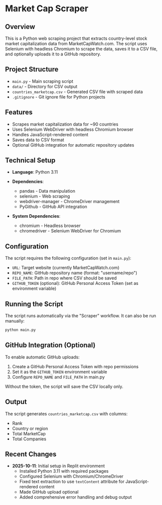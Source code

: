# Market Cap Scraper

## Overview
This is a Python web scraping project that extracts country-level stock market capitalization data from MarketCapWatch.com. The script uses Selenium with headless Chromium to scrape the data, saves it to a CSV file, and optionally uploads it to a GitHub repository.

## Project Structure
- `main.py` - Main scraping script
- `data/` - Directory for CSV output
- `countries_marketcap.csv` - Generated CSV file with scraped data
- `.gitignore` - Git ignore file for Python projects

## Features
- Scrapes market capitalization data for ~90 countries
- Uses Selenium WebDriver with headless Chromium browser
- Handles JavaScript-rendered content
- Saves data to CSV format
- Optional GitHub integration for automatic repository updates

## Technical Setup
- **Language**: Python 3.11
- **Dependencies**: 
  - pandas - Data manipulation
  - selenium - Web scraping
  - webdriver-manager - ChromeDriver management
  - PyGithub - GitHub API integration

- **System Dependencies**:
  - chromium - Headless browser
  - chromedriver - Selenium WebDriver for Chromium

## Configuration
The script requires the following configuration (set in `main.py`):
- `URL`: Target website (currently MarketCapWatch.com)
- `REPO_NAME`: GitHub repository name (format: "username/repo")
- `FILE_PATH`: Path in repo where CSV should be saved
- `GITHUB_TOKEN` (optional): GitHub Personal Access Token (set as environment variable)

## Running the Script
The script runs automatically via the "Scraper" workflow. It can also be run manually:
```bash
python main.py
```

## GitHub Integration (Optional)
To enable automatic GitHub uploads:
1. Create a GitHub Personal Access Token with repo permissions
2. Set it as the `GITHUB_TOKEN` environment variable
3. Configure `REPO_NAME` and `FILE_PATH` in main.py

Without the token, the script will save the CSV locally only.

## Output
The script generates `countries_marketcap.csv` with columns:
- Rank
- Country or region
- Total MarketCap
- Total Companies

## Recent Changes
- **2025-10-11**: Initial setup in Replit environment
  - Installed Python 3.11 with required packages
  - Configured Selenium with Chromium/ChromeDriver
  - Fixed text extraction to use `textContent` attribute for JavaScript-rendered content
  - Made GitHub upload optional
  - Added comprehensive error handling and debug output
